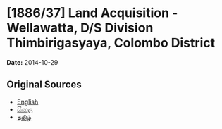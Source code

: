 # [1886/37] Land Acquisition - Wellawatta, D/S Division Thimbirigasyaya, Colombo District

**Date:** 2014-10-29

## Original Sources

- [English](https://documents.gov.lk/view/extra-gazettes/2014/10/1886-37_E.pdf)
- [සිංහල](https://documents.gov.lk/view/extra-gazettes/2014/10/1886-37_S.pdf)
- [தமிழ்](https://documents.gov.lk/view/extra-gazettes/2014/10/1886-37_T.pdf)

